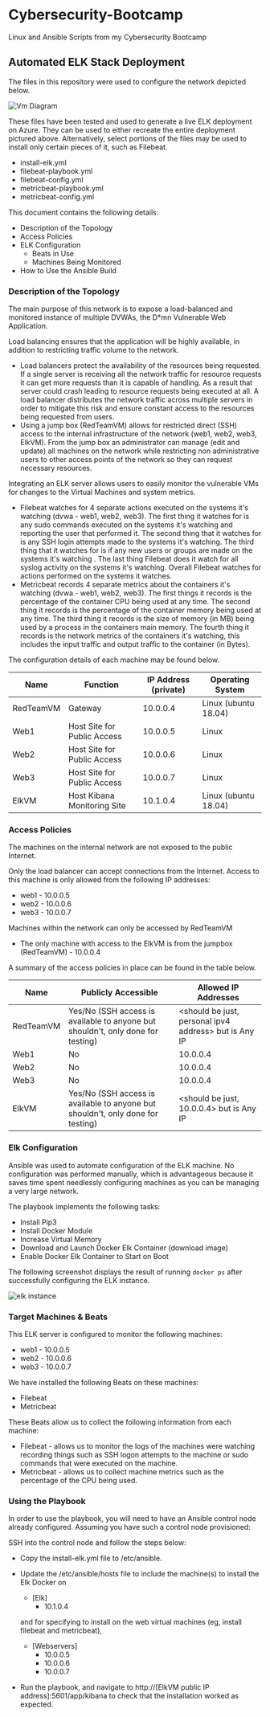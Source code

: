 # Cybersecurity-Bootcamp
Linux and Ansible Scripts from my Cybersecurity Bootcamp

## Automated ELK Stack Deployment

The files in this repository were used to configure the network depicted below.

![Vm Diagram](https://user-images.githubusercontent.com/81877767/114458878-ca437c80-9bad-11eb-98e9-7fd76c26470f.png)

These files have been tested and used to generate a live ELK deployment on Azure. They can be used to either recreate the entire deployment pictured above. Alternatively, select portions of the files may be used to install only certain pieces of it, such as Filebeat.

- install-elk.yml
- filebeat-playbook.yml
- filebeat-config.yml
- metricbeat-playbook.yml
- metricbeat-config.yml

This document contains the following details:

- Description of the Topology
- Access Policies
- ELK Configuration
  - Beats in Use
  - Machines Being Monitored
- How to Use the Ansible Build


### Description of the Topology

The main purpose of this network is to expose a load-balanced and monitored instance of multiple DVWAs, the D*mn Vulnerable Web Application.

Load balancing ensures that the application will be highly available, in addition to restricting traffic volume to the network.

- Load balancers protect the availability of the resources being requested. If a single server is receiving all the network traffic for resource requests it can get more requests than it is capable of handling. As a result that server could crash leading to resource requests being executed at all. A load balancer distributes the network traffic across multiple servers in order to mitigate this risk and ensure constant access to the resources being requested from users.
- Using a jump box (RedTeamVM) allows for restricted direct (SSH) access to the internal infrastructure of the network (web1, web2, web3, ElkVM). From the jump box an administrator can manage (edit and update) all machines on the network while restricting non administrative users to other access points of the network so they can request necessary resources.

Integrating an ELK server allows users to easily monitor the vulnerable VMs for changes to the Virtual Machines and system metrics.

- Filebeat watches for 4 separate actions executed on the systems it's watching (dvwa - web1, web2, web3). The first thing it watches for is any sudo commands executed on the systems it's watching and reporting the user that performed it. The second thing that it watches for is any SSH login attempts made to the systems it's watching. The third thing that it watches for is if any new users or groups are made on the systems it's watching . The last thing Filebeat does it watch for all syslog activity on the systems it's watching. Overall Filebeat watches for actions performed on the systems it watches.
- Metricbeat records 4 separate metrics about the containers it's watching (dvwa - web1, web2, web3). The first things it records is the percentage of the container CPU being used at any time. The second thing it records is the percentage of the container memory being used at any time. The third thing it records is the size of memory (in MB) being used by a process in the containers main memory. The fourth thing it records is the network metrics of the containers it's watching, this includes the input traffic and output traffic to the container (in Bytes). 

The configuration details of each machine may be found below.

| Name      | Function                    | IP Address (private) | Operating System     |
| --------- | --------------------------- | -------------------- | -------------------- |
| RedTeamVM | Gateway                     | 10.0.0.4             | Linux (ubuntu 18.04) |
| Web1      | Host Site for Public Access | 10.0.0.5             | Linux                |
| Web2      | Host Site for Public Access | 10.0.0.6             | Linux                |
| Web3      | Host Site for Public Access | 10.0.0.7             | Linux                |
| ElkVM     | Host Kibana Monitoring Site | 10.1.0.4             | Linux (ubuntu 18.04) |

### Access Policies

The machines on the internal network are not exposed to the public Internet. 

Only the load balancer can accept connections from the Internet. Access to this machine is only allowed from the following IP addresses:

- web1 - 10.0.0.5
- web2 - 10.0.0.6
- web3 - 10.0.0.7

Machines within the network can only be accessed by RedTeamVM

- The only machine with access to the ElkVM is from the jumpbox (RedTeamVM) - 10.0.0.4

A summary of the access policies in place can be found in the table below.

| Name      | Publicly Accessible                                          | Allowed IP Addresses                                  |
| --------- | ------------------------------------------------------------ | ----------------------------------------------------- |
| RedTeamVM | Yes/No (SSH access is available to anyone but shouldn't, only done for testing) | <should be just, personal ipv4 address> but is Any IP |
| Web1      | No                                                           | 10.0.0.4                                              |
| Web2      | No                                                           | 10.0.0.4                                              |
| Web3      | No                                                           | 10.0.0.4                                              |
| ElkVM     | Yes/No (SSH access is available to anyone but shouldn't, only done for testing) | <should be just, 10.0.0.4> but is Any IP              |

### Elk Configuration

Ansible was used to automate configuration of the ELK machine. No configuration was performed manually, which is advantageous because it saves time spent needlessly configuring machines as you can be managing a very large network. 

The playbook implements the following tasks:

- Install Pip3
- Install Docker Module
- Increase Virtual Memory
- Download and Launch Docker Elk Container (download image)
- Enable Docker Elk Container to Start on Boot

The following screenshot displays the result of running `docker ps` after successfully configuring the ELK instance.

![elk instance](https://user-images.githubusercontent.com/81877767/114459033-fc54de80-9bad-11eb-8e57-9ac1fcadff48.PNG)

### Target Machines & Beats

This ELK server is configured to monitor the following machines:

- web1 - 10.0.0.5
- web2 - 10.0.0.6
- web3 - 10.0.0.7

We have installed the following Beats on these machines:

- Filebeat
- Metricbeat

These Beats allow us to collect the following information from each machine:

- Filebeat - allows us to monitor the logs of the machines were watching recording things such as SSH logon attempts to the machine or sudo commands that were executed on the machine.
- Metricbeat - allows us to collect machine metrics such as the percentage of the CPU being used.

### Using the Playbook

In order to use the playbook, you will need to have an Ansible control node already configured. Assuming you have such a control node provisioned: 

SSH into the control node and follow the steps below:

- Copy the install-elk.yml file to /etc/ansible.

- Update the /etc/ansible/hosts file to include the machine(s) to install the Elk Docker on

  - [Elk]
    - 10.1.0.4

  and for specifying to install on the web virtual machines (eg, install filebeat and metricbeat),

  - [Webservers]
    - 10.0.0.5
    - 10.0.0.6
    - 10.0.0.7

- Run the playbook, and navigate to http://[ElkVM public IP address]:5601/app/kibana to check that the installation worked as expected.

